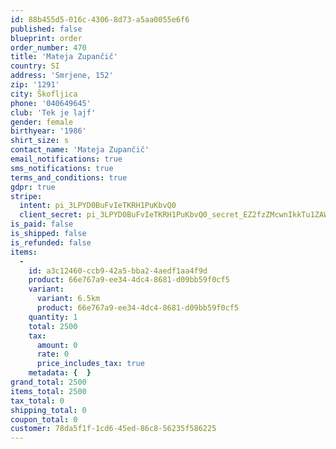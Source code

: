 ```yaml
---
id: 88b455d5-016c-4306-8d73-a5aa0055e6f6
published: false
blueprint: order
order_number: 470
title: 'Mateja Zupančič'
country: SI
address: 'Smrjene, 152'
zip: '1291'
city: Škofljica
phone: '040649645'
club: 'Tek je lajf'
gender: female
birthyear: '1986'
shirt_size: s
contact_name: 'Mateja Zupančič'
email_notifications: true
sms_notifications: true
terms_and_conditions: true
gdpr: true
stripe:
  intent: pi_3LPYD0BuFvIeTKRH1PuKbvQ0
  client_secret: pi_3LPYD0BuFvIeTKRH1PuKbvQ0_secret_EZ2fzZMcwnIkkTu1ZAWp5cSw7
is_paid: false
is_shipped: false
is_refunded: false
items:
  -
    id: a3c12460-ccb9-42a5-bba2-4aedf1aa4f9d
    product: 66e767a9-ee34-4dc4-8681-d09bb59f0cf5
    variant:
      variant: 6.5km
      product: 66e767a9-ee34-4dc4-8681-d09bb59f0cf5
    quantity: 1
    total: 2500
    tax:
      amount: 0
      rate: 0
      price_includes_tax: true
    metadata: {  }
grand_total: 2500
items_total: 2500
tax_total: 0
shipping_total: 0
coupon_total: 0
customer: 78da5f1f-1cd6-45ed-86c8-56235f586225
---
```

